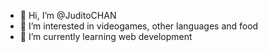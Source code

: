 - 👋 Hi, I’m @JuditoCHAN
- 👀 I’m interested in videogames, other languages and food
- 🌱 I’m currently learning web development


<!---
JuditoCHAN/JuditoCHAN is a ✨ special ✨ repository because its `README.md` (this file) appears on your GitHub profile.
You can click the Preview link to take a look at your changes.
--->

